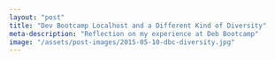 ```yaml
---
layout: "post"
title: "Dev Bootcamp Localhost and a Different Kind of Diversity"
meta-description: "Reflection on my experience at Deb Bootcamp"
image: "/assets/post-images/2015-05-10-dbc-diversity.jpg"
---
```

